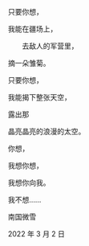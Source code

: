 　　只要你想，

　　我能在疆场上，

　　　　去敌人的军营里，

　　摘一朵雏菊。



　　只要你想，

　　我能揭下整张天空，

　　露出那

　　晶亮晶亮的浪漫的太空。



　　你想，

　　我想你想，

　　我想你向我。



　　我不想……



　　南国微雪

　　2022 年 3 月 2 日

